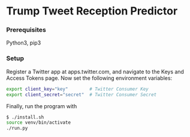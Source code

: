 # Trump Tweet Reception Predictor
### Prerequisites
Python3, pip3
### Setup
Register a Twitter app at apps.twitter.com, and navigate to the Keys and Access Tokens page.
Now set the following environment variables:
```sh
export client_key="key"        # Twitter Consumer Key
export client_secret="secret"  # Twitter Consumer Secret
```
Finally, run the program with
```sh
$ ./install.sh
source venv/bin/activate
./run.py
```
